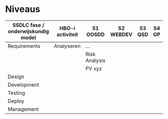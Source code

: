 # Niveaus

|SSDLC fase / onderwijskundig model | HBO-i activiteit | S1 OOSDD | S2 WEBDEV | S3 QSD | S4 GP |
|---|---|---|---|---|---|
|Requirements|Analyseren|...|
|||Risk Analysis|
|||PV xyz|
|Design|
|Development|
|Testing|
|Deploy|
|Management|